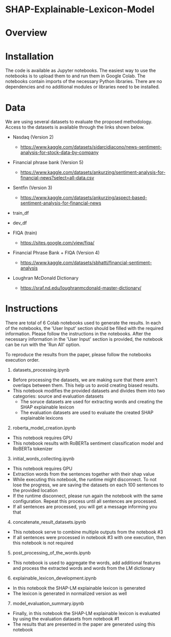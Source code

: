 # SHAP-Explainable-Lexicon-Model


# Overview



# Installation
The code is available as Jupyter notebooks. The easiest way to use the notebooks is to upload them to and run them in Google Colab. The notebooks contain imports of the necessary Python libraries. There are no dependencies and no additional modules or libraries need to be installed.

# Data
We are using several datasets to evaluate the proposed methodology. Access to the datasets is available through the links shown below.
- Nasdaq (Version 2)
  - https://www.kaggle.com/datasets/sidarcidiacono/news-sentiment-analysis-for-stock-data-by-company

- Financial phrase bank (Version 5)
  - https://www.kaggle.com/datasets/ankurzing/sentiment-analysis-for-financial-news?select=all-data.csv
 
- Sentfin (Version 3)
  - https://www.kaggle.com/datasets/ankurzing/aspect-based-sentiment-analysis-for-financial-news
  
- train_df

- dev_df

- FIQA (train)
  - https://sites.google.com/view/fiqa/

- Financial Phrase Bank + FIQA (Version 4)
  - https://www.kaggle.com/datasets/sbhatti/financial-sentiment-analysis
  
- Loughran McDonald Dictionary
  - https://sraf.nd.edu/loughranmcdonald-master-dictionary/
  

# Instructions
There are total of 6 Colab notebooks used to generate the results. In each of the notebooks, the 'User Input' section should be filled with the required information. Please follow the instructions in the notebooks. 
After the necessary information in the 'User Input' section is provided, the notebook can be run with the 'Run All' option.

To reproduce the results from the paper, please follow the notebooks execution order.

1. datasets_processing.ipynb
  - Before processing the datasets, we are making sure that there aren't overlaps between them. This help us to avoid creating biased results. 
  - This notebook modifies the provided datasets and divides them into two categories: source and evaluation datasets
    - The soruce datasets are used for extracting words and creating the SHAP explainable lexicon
    - The evaluation datasets are used to evaluate the created SHAP explainable lexicons

2. roberta_model_creation.ipynb
  - This notebook requires GPU
  - This notebook results with RoBERTa sentiment classification model and RoBERTa tokenizer
  
3. initial_words_collecting.ipynb
  - This notebook requires GPU
  - Extraction words from the sentences together with their shap value
  - While executing this notebook, the runtime might disconnect. To not lose the progress, we are saving the datasets on each 100 sentences to the provided location
  - If the runtime disconnect, please run again the notebook with the same configuration. Repeat this process until all sentences are processed.
  - If all sentences are processed, you will get a message informing you that

4. concatenate_result_datasets.ipynb
  - This notebook serve to combine multiple outputs from the notebook #3
  - If all sentences were processed in notebook #3 with one execution, then this notebook is not required

5. post_processing_of_the_words.ipynb
  - This notebook is used to aggregate the words, add additional features and process the extracted words and words from the LM dictionary
  
6. explainable_lexicon_development.ipynb
  - In this notebook the SHAP-LM explainable lexicon is generated
  - The lexicon is generated in normalized version as well
  
7. model_evaluation_summary.ipynb
  - Finally, in this notebook the SHAP-LM explainable lexicon is evaluated by using the evaluation datasets from notebook #1
  - The results that are presented in the paper are generated using this notebook
